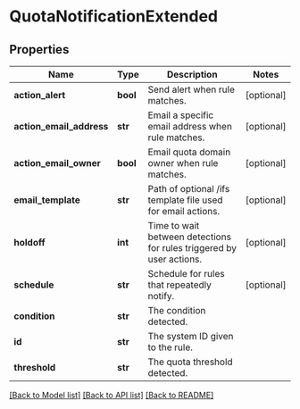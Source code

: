 # QuotaNotificationExtended

## Properties
Name | Type | Description | Notes
------------ | ------------- | ------------- | -------------
**action_alert** | **bool** | Send alert when rule matches. | [optional] 
**action_email_address** | **str** | Email a specific email address when rule matches. | [optional] 
**action_email_owner** | **bool** | Email quota domain owner when rule matches. | [optional] 
**email_template** | **str** | Path of optional /ifs template file used for email actions. | [optional] 
**holdoff** | **int** | Time to wait between detections for rules triggered by user actions. | [optional] 
**schedule** | **str** | Schedule for rules that repeatedly notify. | [optional] 
**condition** | **str** | The condition detected. | 
**id** | **str** | The system ID given to the rule. | 
**threshold** | **str** | The quota threshold detected. | 

[[Back to Model list]](../README.md#documentation-for-models) [[Back to API list]](../README.md#documentation-for-api-endpoints) [[Back to README]](../README.md)



